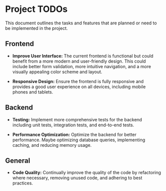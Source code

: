# Project TODOs

This document outlines the tasks and features that are planned or need to be implemented in the project.

## Frontend

- **Improve User Interface:** The current frontend is functional but could benefit from a more modern and user-friendly design. This could include better form validation, more intuitive navigation, and a more visually appealing color scheme and layout.

- **Responsive Design:** Ensure the frontend is fully responsive and provides a good user experience on all devices, including mobile phones and tablets.

## Backend

- **Testing:** Implement more comprehensive tests for the backend including unit tests, integration tests, and end-to-end tests.

- **Performance Optimization:** Optimize the backend for better performance. Maybe optimizing database queries, implementing caching, and reducing memory usage.

## General

- **Code Quality:** Continually improve the quality of the code by refactoring where necessary, removing unused code, and adhering to best practices.
